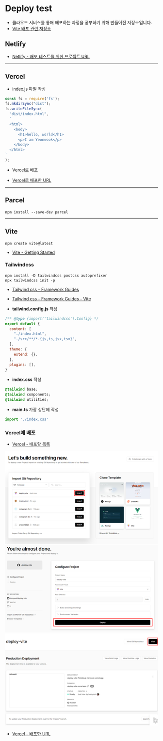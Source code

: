 # Deploy test

- 클라우드 서비스를 통해 배포하는 과정을 공부하기 위해 만들어진 저장소입니다.
- [Vite 배포 관련 저장소](https://github.com/heroyooi/deploy_vite)

## Netlify

- [Netlify - 배포 테스트를 위한 프로젝트 URL](https://app.netlify.com/sites/vocal-alfajores-b8e246/overview)

---

## Vercel

- index.js 파일 작성
```js
const fs = require('fs');
fs.mkdirSync("dist");
fs.writeFileSync(
  "dist/index.html", 
  `
  <html>
    <body>
      <h1>hello, world</h1>
      <p>I am Yeonwook</p>
    </body>
  </html>
`
);
```
- Vercel로 배포

- [Vercel로 배포한 URL](https://deploy-test-navk.vercel.app/)

---

## Parcel

    npm install --save-dev parcel

---

## Vite

    npm create vite@latest

- [Vite - Getting Started](https://vitejs.dev/guide/)

### Tailwindcss

    npm install -D tailwindcss postcss autoprefixer
    npx tailwindcss init -p

- [Tailwind css - Framework Guides](https://tailwindcss.com/docs/installation/framework-guides)
- [Tailwind css - Framework Guides - Vite](https://tailwindcss.com/docs/guides/vite)

- **tailwind.config.js** 작성
```js
/** @type {import('tailwindcss').Config} */
export default {
  content: [
    "./index.html",
    "./src/**/*.{js,ts,jsx,tsx}",
  ],
  theme: {
    extend: {},
  },
  plugins: [],
}
```

- **index.css** 작성

```css
@tailwind base;
@tailwind components;
@tailwind utilities;
```

- **main.ts** 가장 상단에 작성

```ts
import './index.css'
```

### Vercel에 배포

- [Vercel - 배포할 목록](https://vercel.com/new)

![vercel 배포 과정 step1](images/vercel1.png "vercel에 배포 과정1")
![vercel 배포 과정 step2](images/vercel2.png "vercel에 배포 과정2")
![vercel 배포 과정 step3](images/vercel3.png "vercel에 배포 과정3")

- [Vercel - 배포한 URL](https://deploy-vite.vercel.app/)